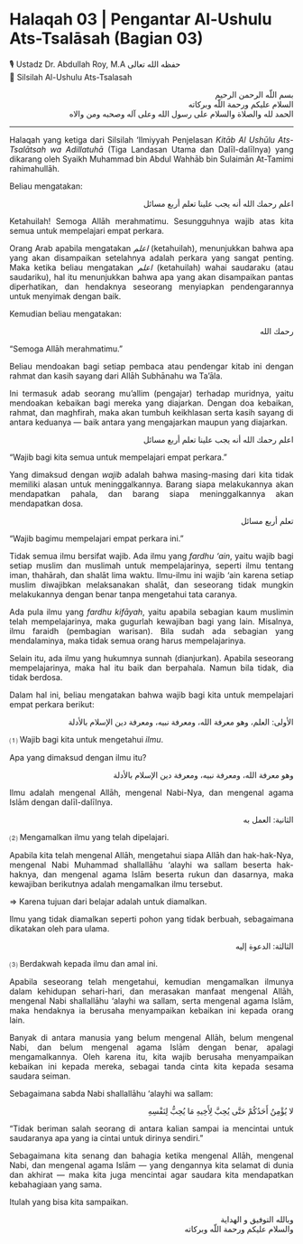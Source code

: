 # Halaqah 03 | Pengantar Al-Ushulu Ats-Tsalāsah (Bagian 03)

🎙 Ustadz Dr. Abdullah Roy, M.A حفظه الله تعالى  
📗 Silsilah Al-Ushulu Ats-Tsalasah  

<div align="right">

بسم اللّه الرحمن الرحيم  
السلام عليكم ورحمة اللّه وبركاته  
الحمد لله والصلاة والسلام على رسول الله وعلى آله وصحبه ومن والاه  

</div>

---


<div align="justify">

Halaqah yang ketiga dari Silsilah ‘Ilmiyyah Penjelasan *Kitāb Al Ushūlu Ats-Tsalātsah wa Adillatuhā* (Tiga Landasan Utama dan Dalīl-dalīlnya) yang dikarang oleh Syaikh Muhammad bin Abdul Wahhāb bin Sulaimān At-Tamimi rahimahullāh.  

Beliau mengatakan:  

</div>

<div align="right">

اعلم رحمك الله أنه يجب علينا تعلم أربع مسائل  

</div>

<div align="justify">

Ketahuilah! Semoga Allāh merahmatimu. Sesungguhnya wajib atas kita semua untuk mempelajari empat perkara.  

Orang Arab apabila mengatakan *اعلم* (ketahuilah), menunjukkan bahwa apa yang akan disampaikan setelahnya adalah perkara yang sangat penting. Maka ketika beliau mengatakan *اعلم* (ketahuilah) wahai saudaraku (atau saudariku), hal itu menunjukkan bahwa apa yang akan disampaikan pantas diperhatikan, dan hendaknya seseorang menyiapkan pendengarannya untuk menyimak dengan baik.  

Kemudian beliau mengatakan:  

</div>

<div align="right">

رحمك الله  

</div>

<div align="justify">

“Semoga Allāh merahmatimu.”  

Beliau mendoakan bagi setiap pembaca atau pendengar kitab ini dengan rahmat dan kasih sayang dari Allāh Subhānahu wa Ta’āla.  

Ini termasuk adab seorang mu’allim (pengajar) terhadap muridnya, yaitu mendoakan kebaikan bagi mereka yang diajarkan. Dengan doa kebaikan, rahmat, dan maghfirah, maka akan tumbuh keikhlasan serta kasih sayang di antara keduanya — baik antara yang mengajarkan maupun yang diajarkan.  

</div>

<div align="right">

اعلم رحمك الله أنه يجب علينا تعلم أربع مسائل  

</div>

<div align="justify">

“Wajib bagi kita semua untuk mempelajari empat perkara.”  

Yang dimaksud dengan *wajib* adalah bahwa masing-masing dari kita tidak memiliki alasan untuk meninggalkannya. Barang siapa melakukannya akan mendapatkan pahala, dan barang siapa meninggalkannya akan mendapatkan dosa.  

</div>

<div align="right">

تعلم أربع مسائل  

</div>

<div align="justify">

“Wajib bagimu mempelajari empat perkara ini.”  

Tidak semua ilmu bersifat wajib. Ada ilmu yang *fardhu ‘ain*, yaitu wajib bagi setiap muslim dan muslimah untuk mempelajarinya, seperti ilmu tentang iman, thahārah, dan shalāt lima waktu. Ilmu-ilmu ini wajib ‘ain karena setiap muslim diwajibkan melaksanakan shalāt, dan seseorang tidak mungkin melakukannya dengan benar tanpa mengetahui tata caranya.  

Ada pula ilmu yang *fardhu kifāyah*, yaitu apabila sebagian kaum muslimin telah mempelajarinya, maka gugurlah kewajiban bagi yang lain. Misalnya, ilmu faraidh (pembagian warisan). Bila sudah ada sebagian yang mendalaminya, maka tidak semua orang harus mempelajarinya.  

Selain itu, ada ilmu yang hukumnya sunnah (dianjurkan). Apabila seseorang mempelajarinya, maka hal itu baik dan berpahala. Namun bila tidak, dia tidak berdosa.  

Dalam hal ini, beliau mengatakan bahwa wajib bagi kita untuk mempelajari empat perkara berikut:  

</div>

<div align="right">

الأولى: العلم، وهو معرفة الله، ومعرفة نبيه، ومعرفة دين الإسلام بالأدلة  

</div>

<div align="justify">

⑴ Wajib bagi kita untuk mengetahui *ilmu*.  

Apa yang dimaksud dengan ilmu itu?  

</div>

<div align="right">

وهو معرفة الله، ومعرفة نبيه، ومعرفة دين الإسلام بالأدلة  

</div>

<div align="justify">

Ilmu adalah mengenal Allāh, mengenal Nabi-Nya, dan mengenal agama Islām dengan dalīl-dalīlnya.  

</div>

<div align="right">

الثانية: العمل به  

</div>

<div align="justify">

⑵ Mengamalkan ilmu yang telah dipelajari.  

Apabila kita telah mengenal Allāh, mengetahui siapa Allāh dan hak-hak-Nya, mengenal Nabi Muhammad shallallāhu ‘alayhi wa sallam beserta hak-haknya, dan mengenal agama Islām beserta rukun dan dasarnya, maka kewajiban berikutnya adalah mengamalkan ilmu tersebut.  

⇒ Karena tujuan dari belajar adalah untuk diamalkan.  

Ilmu yang tidak diamalkan seperti pohon yang tidak berbuah, sebagaimana dikatakan oleh para ulama.  

</div>

<div align="right">

الثالثة: الدعوة إليه  

</div>

<div align="justify">

⑶ Berdakwah kepada ilmu dan amal ini.  

Apabila seseorang telah mengetahui, kemudian mengamalkan ilmunya dalam kehidupan sehari-hari, dan merasakan manfaat mengenal Allāh, mengenal Nabi shallallāhu ‘alayhi wa sallam, serta mengenal agama Islām, maka hendaknya ia berusaha menyampaikan kebaikan ini kepada orang lain.  

Banyak di antara manusia yang belum mengenal Allāh, belum mengenal Nabi, dan belum mengenal agama Islām dengan benar, apalagi mengamalkannya. Oleh karena itu, kita wajib berusaha menyampaikan kebaikan ini kepada mereka, sebagai tanda cinta kita kepada sesama saudara seiman.  

Sebagaimana sabda Nabi shallallāhu ‘alayhi wa sallam:  

</div>

<div align="right">

لا يُؤْمِنُ أَحَدُكُمْ حَتَّى يُحِبَّ لِأَخِيهِ مَا يُحِبُّ لِنَفْسِهِ  

</div>

<div align="justify">

“Tidak beriman salah seorang di antara kalian sampai ia mencintai untuk saudaranya apa yang ia cintai untuk dirinya sendiri.”  

Sebagaimana kita senang dan bahagia ketika mengenal Allāh, mengenal Nabi, dan mengenal agama Islām — yang dengannya kita selamat di dunia dan akhirat — maka kita juga mencintai agar saudara kita mendapatkan kebahagiaan yang sama.  

Itulah yang bisa kita sampaikan.  

</div>

<div align="right">

وبالله التوفيق و الهداية  
والسلام عليكم ورحمة اللّه وبركاته  

</div>
